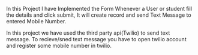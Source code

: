 In this Project I have Implemented the Form Whenever a User or student fill the details and click submit, It will create record and send Text Message to entered Mobile Number.

In this project we have used the third party api(Twilio) to send text message.
To recieve/sned text message you have to open twilio account and register some mobile number in twilio.
